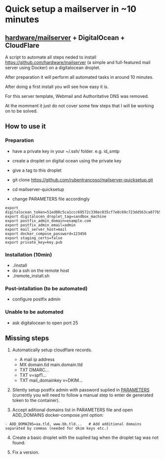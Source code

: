 # Quick setup a mailserver in ~10 minutes
## [hardware/mailserver](https://github.com/hardware/mailserver) + DigitalOcean + CloudFlare

A script to automate all steps neded to install https://github.com/hardware/mailserver (a simple and full-featured mail server using Docker) on a digitalocean droplet.

After preparation it will perform all automated tasks in around 10 minutes.

After doing a first install you will see how easy it is.

For this server template, Webmail and Authoritative DNS was removed.

At the momment it just do not cover some few steps that I will be working on to be solved.

## How to use it

### Preparation

- have a private key in your ~/.ssh/ folder. e.g. id_smtp
- create a droplet on digital ocean using the private key
- give a tag to this droplet

- git clone https://github.com/rubentrancoso/mailserver-quicksetup.git
- cd mailserver-quicksetup
- change PARAMETERS file accordingly

```
export digitalocean_token=51ed08c5ca1ccc69572c330ec035cf7e0c69c723dd563ca077b51d2cbf6ba066
export digitalocen_droplet_tag=sandbox_machine
export postfix_admin_domain=example.com
export postfix_admin_email=admin
export mail_server_host=mail
export docker_compose_password=123456
export staging_certs=false
export private_key=key.pub
```

### Installation (10min)

- ./install
- do a ssh on the remote host
- ./remote_install.sh

### Post-intallation (to be automated)

- configure postfix admin

### Unable to be automated

- ask digitalocean to open port 25

## Missing steps

1. Automatically setup cloudflare records.

   - A mail ip address
   - MX domain.tld main.domain.tld
   - TXT DMARC...
   - TXT v=spf1...
   - TXT mail_domainkey v=DKIM...
   
2. Silently setup postfix admin with password suplied in [PARAMETERS](PARAMETERS) (currently you will need to follow a manual step to enter de generated token to the container).

3. Accept aditional domains list in PARAMETERS file and open ADD_DOMAINS docker-compose.yml option:
```
- ADD_DOMAINS=aa.tld, www.bb.tld...   # Add additional domains separated by commas (needed for dkim keys etc.)
```

4. Create a basic droplet with the suplied tag when the droplet tag was not found.

5. Fix a version.

